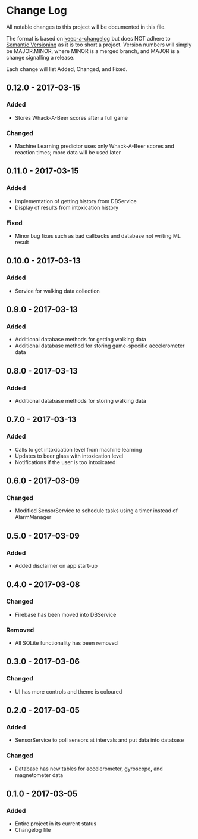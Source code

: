 # Change Log
All notable changes to this project will be documented in this file.

The format is based on [keep-a-changelog](https://github.com/olivierlacan/keep-a-changelog)
but does NOT adhere to [Semantic Versioning](http://semver.org/) as it is too
short a project. Version numbers will simply be MAJOR.MINOR, where MINOR is a
merged branch, and MAJOR is a change signalling a release.

Each change will list Added, Changed, and Fixed.

## 0.12.0 - 2017-03-15
### Added
- Stores Whack-A-Beer scores after a full game

### Changed
- Machine Learning predictor uses only Whack-A-Beer scores and reaction times; 
more data will be used later

## 0.11.0 - 2017-03-15
### Added
- Implementation of getting history from DBService
- Display of results from intoxication history

### Fixed
- Minor bug fixes such as bad callbacks and database not writing ML result

## 0.10.0 - 2017-03-13
### Added
- Service for walking data collection

## 0.9.0 - 2017-03-13
### Added
- Additional database methods for getting walking data
- Additional database method for storing game-specific accelerometer data

## 0.8.0 - 2017-03-13
### Added
- Additional database methods for storing walking data

## 0.7.0 - 2017-03-13
### Added
- Calls to get intoxication level from machine learning
- Updates to beer glass with intoxication level
- Notifications if the user is too intoxicated

## 0.6.0 - 2017-03-09
### Changed
- Modified SensorService to schedule tasks using a timer instead of AlarmManager

## 0.5.0 - 2017-03-09
### Added
- Added disclaimer on app start-up

## 0.4.0 - 2017-03-08
### Changed
- Firebase has been moved into DBService

### Removed
- All SQLite functionality has been removed

## 0.3.0 - 2017-03-06
### Changed
- UI has more controls and theme is coloured

## 0.2.0 - 2017-03-05
### Added
- SensorService to poll sensors at intervals and put data into database

### Changed
- Database has new tables for accelerometer, gyroscope, and magnetometer data

## 0.1.0 - 2017-03-05
### Added
- Entire project in its current status
- Changelog file

